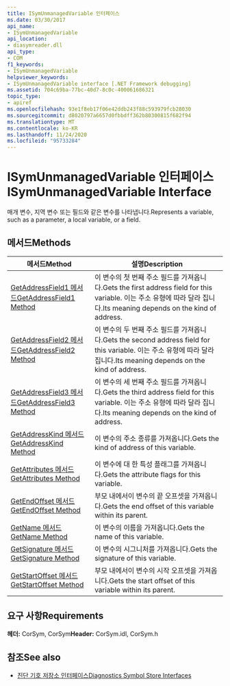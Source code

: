 ```yaml
---
title: ISymUnmanagedVariable 인터페이스
ms.date: 03/30/2017
api_name:
- ISymUnmanagedVariable
api_location:
- diasymreader.dll
api_type:
- COM
f1_keywords:
- ISymUnmanagedVariable
helpviewer_keywords:
- ISymUnmanagedVariable interface [.NET Framework debugging]
ms.assetid: 704c69ba-77bc-40d7-8c0c-400061686321
topic_type:
- apiref
ms.openlocfilehash: 93e1f8eb17f06e42ddb243f88c593979fcb28030
ms.sourcegitcommit: d8020797a6657d0fbbdff362b80300815f682f94
ms.translationtype: MT
ms.contentlocale: ko-KR
ms.lasthandoff: 11/24/2020
ms.locfileid: "95733284"
---
```

# <a name="isymunmanagedvariable-interface"></a><span data-ttu-id="859ec-102">ISymUnmanagedVariable 인터페이스</span><span class="sxs-lookup"><span data-stu-id="859ec-102">ISymUnmanagedVariable Interface</span></span>

<span data-ttu-id="859ec-103">매개 변수, 지역 변수 또는 필드와 같은 변수를 나타냅니다.</span><span class="sxs-lookup"><span data-stu-id="859ec-103">Represents a variable, such as a parameter, a local variable, or a field.</span></span>  
  
## <a name="methods"></a><span data-ttu-id="859ec-104">메서드</span><span class="sxs-lookup"><span data-stu-id="859ec-104">Methods</span></span>  
  
|<span data-ttu-id="859ec-105">메서드</span><span class="sxs-lookup"><span data-stu-id="859ec-105">Method</span></span>|<span data-ttu-id="859ec-106">설명</span><span class="sxs-lookup"><span data-stu-id="859ec-106">Description</span></span>|  
|------------|-----------------|  
|[<span data-ttu-id="859ec-107">GetAddressField1 메서드</span><span class="sxs-lookup"><span data-stu-id="859ec-107">GetAddressField1 Method</span></span>](isymunmanagedvariable-getaddressfield1-method.md)|<span data-ttu-id="859ec-108">이 변수의 첫 번째 주소 필드를 가져옵니다.</span><span class="sxs-lookup"><span data-stu-id="859ec-108">Gets the first address field for this variable.</span></span> <span data-ttu-id="859ec-109">이는 주소 유형에 따라 달라 집니다.</span><span class="sxs-lookup"><span data-stu-id="859ec-109">Its meaning depends on the kind of address.</span></span>|  
|[<span data-ttu-id="859ec-110">GetAddressField2 메서드</span><span class="sxs-lookup"><span data-stu-id="859ec-110">GetAddressField2 Method</span></span>](isymunmanagedvariable-getaddressfield2-method.md)|<span data-ttu-id="859ec-111">이 변수의 두 번째 주소 필드를 가져옵니다.</span><span class="sxs-lookup"><span data-stu-id="859ec-111">Gets the second address field for this variable.</span></span> <span data-ttu-id="859ec-112">이는 주소 유형에 따라 달라 집니다.</span><span class="sxs-lookup"><span data-stu-id="859ec-112">Its meaning depends on the kind of address.</span></span>|  
|[<span data-ttu-id="859ec-113">GetAddressField3 메서드</span><span class="sxs-lookup"><span data-stu-id="859ec-113">GetAddressField3 Method</span></span>](isymunmanagedvariable-getaddressfield3-method.md)|<span data-ttu-id="859ec-114">이 변수의 세 번째 주소 필드를 가져옵니다.</span><span class="sxs-lookup"><span data-stu-id="859ec-114">Gets the third address field for this variable.</span></span> <span data-ttu-id="859ec-115">이는 주소 유형에 따라 달라 집니다.</span><span class="sxs-lookup"><span data-stu-id="859ec-115">Its meaning depends on the kind of address.</span></span>|  
|[<span data-ttu-id="859ec-116">GetAddressKind 메서드</span><span class="sxs-lookup"><span data-stu-id="859ec-116">GetAddressKind Method</span></span>](isymunmanagedvariable-getaddresskind-method.md)|<span data-ttu-id="859ec-117">이 변수의 주소 종류를 가져옵니다.</span><span class="sxs-lookup"><span data-stu-id="859ec-117">Gets the kind of address of this variable.</span></span>|  
|[<span data-ttu-id="859ec-118">GetAttributes 메서드</span><span class="sxs-lookup"><span data-stu-id="859ec-118">GetAttributes Method</span></span>](isymunmanagedvariable-getattributes-method.md)|<span data-ttu-id="859ec-119">이 변수에 대 한 특성 플래그를 가져옵니다.</span><span class="sxs-lookup"><span data-stu-id="859ec-119">Gets the attribute flags for this variable.</span></span>|  
|[<span data-ttu-id="859ec-120">GetEndOffset 메서드</span><span class="sxs-lookup"><span data-stu-id="859ec-120">GetEndOffset Method</span></span>](isymunmanagedvariable-getendoffset-method.md)|<span data-ttu-id="859ec-121">부모 내에서이 변수의 끝 오프셋을 가져옵니다.</span><span class="sxs-lookup"><span data-stu-id="859ec-121">Gets the end offset of this variable within its parent.</span></span>|  
|[<span data-ttu-id="859ec-122">GetName 메서드</span><span class="sxs-lookup"><span data-stu-id="859ec-122">GetName Method</span></span>](isymunmanagedvariable-getname-method.md)|<span data-ttu-id="859ec-123">이 변수의 이름을 가져옵니다.</span><span class="sxs-lookup"><span data-stu-id="859ec-123">Gets the name of this variable.</span></span>|  
|[<span data-ttu-id="859ec-124">GetSignature 메서드</span><span class="sxs-lookup"><span data-stu-id="859ec-124">GetSignature Method</span></span>](isymunmanagedvariable-getsignature-method.md)|<span data-ttu-id="859ec-125">이 변수의 시그니처를 가져옵니다.</span><span class="sxs-lookup"><span data-stu-id="859ec-125">Gets the signature of this variable.</span></span>|  
|[<span data-ttu-id="859ec-126">GetStartOffset 메서드</span><span class="sxs-lookup"><span data-stu-id="859ec-126">GetStartOffset Method</span></span>](isymunmanagedvariable-getstartoffset-method.md)|<span data-ttu-id="859ec-127">부모 내에서이 변수의 시작 오프셋을 가져옵니다.</span><span class="sxs-lookup"><span data-stu-id="859ec-127">Gets the start offset of this variable within its parent.</span></span>|  
  
## <a name="requirements"></a><span data-ttu-id="859ec-128">요구 사항</span><span class="sxs-lookup"><span data-stu-id="859ec-128">Requirements</span></span>  

 <span data-ttu-id="859ec-129">**헤더:** CorSym, CorSym</span><span class="sxs-lookup"><span data-stu-id="859ec-129">**Header:** CorSym.idl, CorSym.h</span></span>  
  
## <a name="see-also"></a><span data-ttu-id="859ec-130">참조</span><span class="sxs-lookup"><span data-stu-id="859ec-130">See also</span></span>

- [<span data-ttu-id="859ec-131">진단 기호 저장소 인터페이스</span><span class="sxs-lookup"><span data-stu-id="859ec-131">Diagnostics Symbol Store Interfaces</span></span>](diagnostics-symbol-store-interfaces.md)

